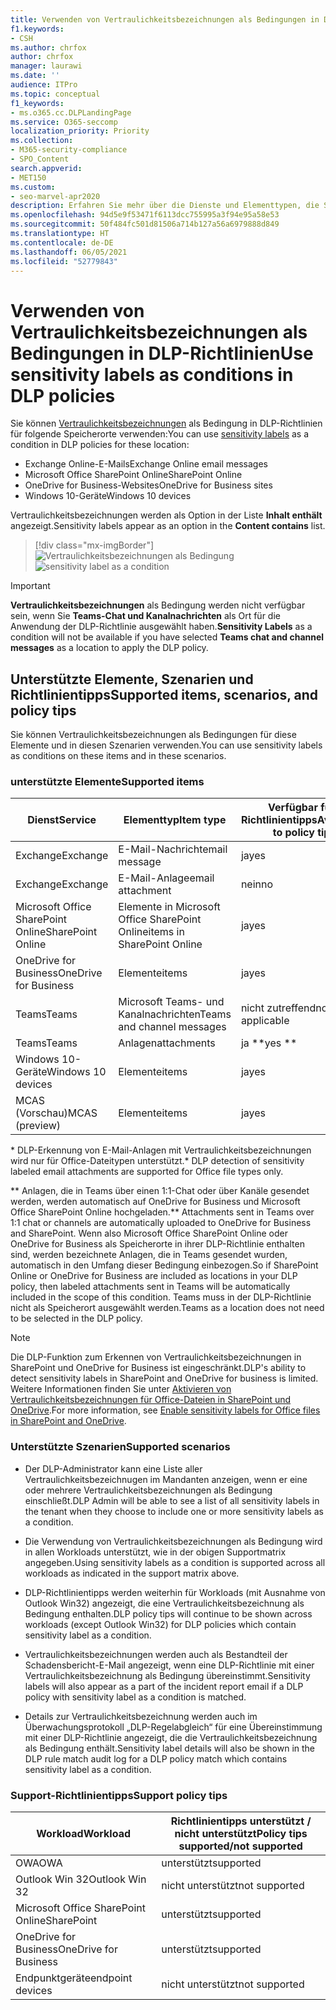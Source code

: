```yaml
---
title: Verwenden von Vertraulichkeitsbezeichnungen als Bedingungen in DLP-Richtlinien
f1.keywords:
- CSH
ms.author: chrfox
author: chrfox
manager: laurawi
ms.date: ''
audience: ITPro
ms.topic: conceptual
f1_keywords:
- ms.o365.cc.DLPLandingPage
ms.service: O365-seccomp
localization_priority: Priority
ms.collection:
- M365-security-compliance
- SPO_Content
search.appverid:
- MET150
ms.custom:
- seo-marvel-apr2020
description: Erfahren Sie mehr über die Dienste und Elementtypen, die Sie mit Vertraulichkeitsbezeichnungen als Bedingungen in DLP-Richtlinien verwenden können.
ms.openlocfilehash: 94d5e9f53471f6113dcc755995a3f94e95a58e53
ms.sourcegitcommit: 50f484fc501d81506a714b127a56a6979888d849
ms.translationtype: HT
ms.contentlocale: de-DE
ms.lasthandoff: 06/05/2021
ms.locfileid: "52779843"
---
```

# <a name="use-sensitivity-labels-as-conditions-in-dlp-policies"></a><span data-ttu-id="69dd5-103">Verwenden von Vertraulichkeitsbezeichnungen als Bedingungen in DLP-Richtlinien</span><span class="sxs-lookup"><span data-stu-id="69dd5-103">Use sensitivity labels as conditions in DLP policies</span></span>

<span data-ttu-id="69dd5-104">Sie können [Vertraulichkeitsbezeichnungen](sensitivity-labels.md) als Bedingung in DLP-Richtlinien für folgende Speicherorte verwenden:</span><span class="sxs-lookup"><span data-stu-id="69dd5-104">You can use [sensitivity labels](sensitivity-labels.md) as a condition in DLP policies for these location:</span></span>

- <span data-ttu-id="69dd5-105">Exchange Online-E-Mails</span><span class="sxs-lookup"><span data-stu-id="69dd5-105">Exchange Online email messages</span></span>
- <span data-ttu-id="69dd5-106">Microsoft Office SharePoint Online</span><span class="sxs-lookup"><span data-stu-id="69dd5-106">SharePoint Online</span></span>
- <span data-ttu-id="69dd5-107">OneDrive for Business-Websites</span><span class="sxs-lookup"><span data-stu-id="69dd5-107">OneDrive for Business sites</span></span>
- <span data-ttu-id="69dd5-108">Windows 10-Geräte</span><span class="sxs-lookup"><span data-stu-id="69dd5-108">Windows 10 devices</span></span>

<span data-ttu-id="69dd5-109">Vertraulichkeitsbezeichnungen werden als Option in der Liste **Inhalt enthält** angezeigt.</span><span class="sxs-lookup"><span data-stu-id="69dd5-109">Sensitivity labels appear as an option in the **Content contains** list.</span></span>

> [!div class="mx-imgBorder"]
> <span data-ttu-id="69dd5-110">![Vertraulichkeitsbezeichnungen als Bedingung](../media/dlp-sensitivity-label-as-a-condition.png)</span><span class="sxs-lookup"><span data-stu-id="69dd5-110">![sensitivity label as a condition](../media/dlp-sensitivity-label-as-a-condition.png)</span></span>

> [!IMPORTANT]
> <span data-ttu-id="69dd5-111">**Vertraulichkeitsbezeichnungen** als Bedingung werden nicht verfügbar sein, wenn Sie **Teams-Chat und Kanalnachrichten** als Ort für die Anwendung der DLP-Richtlinie ausgewählt haben.</span><span class="sxs-lookup"><span data-stu-id="69dd5-111">**Sensitivity Labels** as a condition will not be available if you have selected **Teams chat and channel messages** as a location to apply the DLP policy.</span></span>


## <a name="supported-items-scenarios-and-policy-tips"></a><span data-ttu-id="69dd5-112">Unterstützte Elemente, Szenarien und Richtlinientipps</span><span class="sxs-lookup"><span data-stu-id="69dd5-112">Supported items, scenarios, and policy tips</span></span>

<span data-ttu-id="69dd5-113">Sie können Vertraulichkeitsbezeichnungen als Bedingungen für diese Elemente und in diesen Szenarien verwenden.</span><span class="sxs-lookup"><span data-stu-id="69dd5-113">You can use sensitivity labels as conditions on these items and in these scenarios.</span></span>

### <a name="supported-items"></a><span data-ttu-id="69dd5-114">unterstützte Elemente</span><span class="sxs-lookup"><span data-stu-id="69dd5-114">Supported items</span></span>

|<span data-ttu-id="69dd5-115">Dienst</span><span class="sxs-lookup"><span data-stu-id="69dd5-115">Service</span></span>  |<span data-ttu-id="69dd5-116">Elementtyp</span><span class="sxs-lookup"><span data-stu-id="69dd5-116">Item type</span></span>  |<span data-ttu-id="69dd5-117">Verfügbar für Richtlinientipps</span><span class="sxs-lookup"><span data-stu-id="69dd5-117">Available to policy tip</span></span>  |<span data-ttu-id="69dd5-118">Durchsetzbar</span><span class="sxs-lookup"><span data-stu-id="69dd5-118">Enforceable</span></span>  |
|---------|---------|---------|---------|
|<span data-ttu-id="69dd5-119">Exchange</span><span class="sxs-lookup"><span data-stu-id="69dd5-119">Exchange</span></span>    |<span data-ttu-id="69dd5-120">E-Mail-Nachricht</span><span class="sxs-lookup"><span data-stu-id="69dd5-120">email message</span></span>         |<span data-ttu-id="69dd5-121">ja</span><span class="sxs-lookup"><span data-stu-id="69dd5-121">yes</span></span>         |<span data-ttu-id="69dd5-122">ja</span><span class="sxs-lookup"><span data-stu-id="69dd5-122">yes</span></span>         |
|<span data-ttu-id="69dd5-123">Exchange</span><span class="sxs-lookup"><span data-stu-id="69dd5-123">Exchange</span></span>    |<span data-ttu-id="69dd5-124">E-Mail-Anlage</span><span class="sxs-lookup"><span data-stu-id="69dd5-124">email attachment</span></span>         |<span data-ttu-id="69dd5-125">nein</span><span class="sxs-lookup"><span data-stu-id="69dd5-125">no</span></span>         |<span data-ttu-id="69dd5-126">ja \*</span><span class="sxs-lookup"><span data-stu-id="69dd5-126">yes \*</span></span>         |
|<span data-ttu-id="69dd5-127">Microsoft Office SharePoint Online</span><span class="sxs-lookup"><span data-stu-id="69dd5-127">SharePoint Online</span></span>     |<span data-ttu-id="69dd5-128">Elemente in Microsoft Office SharePoint Online</span><span class="sxs-lookup"><span data-stu-id="69dd5-128">items in SharePoint Online</span></span>         |<span data-ttu-id="69dd5-129">ja</span><span class="sxs-lookup"><span data-stu-id="69dd5-129">yes</span></span>         |<span data-ttu-id="69dd5-130">ja</span><span class="sxs-lookup"><span data-stu-id="69dd5-130">yes</span></span>         |
|<span data-ttu-id="69dd5-131">OneDrive for Business</span><span class="sxs-lookup"><span data-stu-id="69dd5-131">OneDrive for Business</span></span>     |<span data-ttu-id="69dd5-132">Elemente</span><span class="sxs-lookup"><span data-stu-id="69dd5-132">items</span></span>         |<span data-ttu-id="69dd5-133">ja</span><span class="sxs-lookup"><span data-stu-id="69dd5-133">yes</span></span>         |<span data-ttu-id="69dd5-134">ja</span><span class="sxs-lookup"><span data-stu-id="69dd5-134">yes</span></span>         |
|<span data-ttu-id="69dd5-135">Teams</span><span class="sxs-lookup"><span data-stu-id="69dd5-135">Teams</span></span>     |<span data-ttu-id="69dd5-136">Microsoft Teams- und Kanalnachrichten</span><span class="sxs-lookup"><span data-stu-id="69dd5-136">Teams and channel messages</span></span>         |<span data-ttu-id="69dd5-137">nicht zutreffend</span><span class="sxs-lookup"><span data-stu-id="69dd5-137">not applicable</span></span>         |<span data-ttu-id="69dd5-138">nicht zutreffend</span><span class="sxs-lookup"><span data-stu-id="69dd5-138">not applicable</span></span>         |
|<span data-ttu-id="69dd5-139">Teams</span><span class="sxs-lookup"><span data-stu-id="69dd5-139">Teams</span></span>     |<span data-ttu-id="69dd5-140">Anlagen</span><span class="sxs-lookup"><span data-stu-id="69dd5-140">attachments</span></span>         |<span data-ttu-id="69dd5-141">ja \*\*</span><span class="sxs-lookup"><span data-stu-id="69dd5-141">yes \*\*</span></span>         |<span data-ttu-id="69dd5-142">ja \*\*</span><span class="sxs-lookup"><span data-stu-id="69dd5-142">yes \*\*</span></span>         |
|<span data-ttu-id="69dd5-143">Windows 10-Geräte</span><span class="sxs-lookup"><span data-stu-id="69dd5-143">Windows 10 devices</span></span>     |<span data-ttu-id="69dd5-144">Elemente</span><span class="sxs-lookup"><span data-stu-id="69dd5-144">items</span></span>         |<span data-ttu-id="69dd5-145">ja</span><span class="sxs-lookup"><span data-stu-id="69dd5-145">yes</span></span>         |<span data-ttu-id="69dd5-146">ja</span><span class="sxs-lookup"><span data-stu-id="69dd5-146">yes</span></span>         |
|<span data-ttu-id="69dd5-147">MCAS (Vorschau)</span><span class="sxs-lookup"><span data-stu-id="69dd5-147">MCAS (preview)</span></span> |<span data-ttu-id="69dd5-148">Elemente</span><span class="sxs-lookup"><span data-stu-id="69dd5-148">items</span></span>         |<span data-ttu-id="69dd5-149">ja</span><span class="sxs-lookup"><span data-stu-id="69dd5-149">yes</span></span>         |<span data-ttu-id="69dd5-150">ja</span><span class="sxs-lookup"><span data-stu-id="69dd5-150">yes</span></span>         |

<span data-ttu-id="69dd5-151">\* DLP-Erkennung von E-Mail-Anlagen mit Vertraulichkeitsbezeichnungen wird nur für Office-Dateitypen unterstützt.</span><span class="sxs-lookup"><span data-stu-id="69dd5-151">\* DLP detection of sensitivity labeled email attachments are supported for Office file types only.</span></span>

<span data-ttu-id="69dd5-152">\*\* Anlagen, die in Teams über einen 1:1-Chat oder über Kanäle gesendet werden, werden automatisch auf OneDrive for Business und Microsoft Office SharePoint Online hochgeladen.</span><span class="sxs-lookup"><span data-stu-id="69dd5-152">\*\* Attachments sent in Teams over 1:1 chat or channels are automatically uploaded to OneDrive for Business and SharePoint.</span></span> <span data-ttu-id="69dd5-153">Wenn also Microsoft Office SharePoint Online oder OneDrive for Business als Speicherorte in ihrer DLP-Richtlinie enthalten sind, werden bezeichnete Anlagen, die in Teams gesendet wurden, automatisch in den Umfang dieser Bedingung einbezogen.</span><span class="sxs-lookup"><span data-stu-id="69dd5-153">So if SharePoint Online or OneDrive for Business are included as locations in your DLP policy, then labeled attachments sent in Teams will be automatically included in the scope of this condition.</span></span> <span data-ttu-id="69dd5-154">Teams muss in der DLP-Richtlinie nicht als Speicherort ausgewählt werden.</span><span class="sxs-lookup"><span data-stu-id="69dd5-154">Teams as a location does not need to be selected in the DLP policy.</span></span>

> [!NOTE]
> <span data-ttu-id="69dd5-155">Die DLP-Funktion zum Erkennen von Vertraulichkeitsbezeichnungen in SharePoint und OneDrive for Business ist eingeschränkt.</span><span class="sxs-lookup"><span data-stu-id="69dd5-155">DLP's ability to detect sensitivity labels in SharePoint and OneDrive for business is limited.</span></span> <span data-ttu-id="69dd5-156">Weitere Informationen finden Sie unter [Aktivieren von Vertraulichkeitsbezeichnungen für Office-Dateien in SharePoint und OneDrive](sensitivity-labels-sharepoint-onedrive-files.md#limitations).</span><span class="sxs-lookup"><span data-stu-id="69dd5-156">For more information, see [Enable sensitivity labels for Office files in SharePoint and OneDrive](sensitivity-labels-sharepoint-onedrive-files.md#limitations).</span></span>

### <a name="supported-scenarios"></a><span data-ttu-id="69dd5-157">Unterstützte Szenarien</span><span class="sxs-lookup"><span data-stu-id="69dd5-157">Supported scenarios</span></span>

- <span data-ttu-id="69dd5-158">Der DLP-Administrator kann eine Liste aller Vertraulichkeitsbezeichnugen im Mandanten anzeigen, wenn er eine oder mehrere Vertraulichkeitsbezeichnungen als Bedingung einschließt.</span><span class="sxs-lookup"><span data-stu-id="69dd5-158">DLP Admin will be able to see a list of all sensitivity labels in the tenant when they choose to include one or more sensitivity labels as a condition.</span></span>

- <span data-ttu-id="69dd5-159">Die Verwendung von Vertraulichkeitsbezeichnungen als Bedingung wird in allen Workloads unterstützt, wie in der obigen Supportmatrix angegeben.</span><span class="sxs-lookup"><span data-stu-id="69dd5-159">Using sensitivity labels as a condition is supported across all workloads as indicated in the support matrix above.</span></span>

- <span data-ttu-id="69dd5-160">DLP-Richtlinientipps werden weiterhin für Workloads (mit Ausnahme von Outlook Win32) angezeigt, die eine Vertraulichkeitsbezeichnung als Bedingung enthalten.</span><span class="sxs-lookup"><span data-stu-id="69dd5-160">DLP policy tips will continue to be shown across workloads (except Outlook Win32) for DLP policies which contain sensitivity label as a condition.</span></span>

- <span data-ttu-id="69dd5-161">Vertraulichkeitsbezeichnungen werden auch als Bestandteil der Schadensbericht-E-Mail angezeigt, wenn eine DLP-Richtlinie mit einer Vertraulichkeitsbezeichnung als Bedingung übereinstimmt.</span><span class="sxs-lookup"><span data-stu-id="69dd5-161">Sensitivity labels will also appear as a part of the incident report email if a DLP policy with sensitivity label as a condition is matched.</span></span>

- <span data-ttu-id="69dd5-162">Details zur Vertraulichkeitsbezeichnung werden auch im Überwachungsprotokoll „DLP-Regelabgleich“ für eine Übereinstimmung mit einer DLP-Richtlinie angezeigt, die die Vertraulichkeitsbezeichnung als Bedingung enthält.</span><span class="sxs-lookup"><span data-stu-id="69dd5-162">Sensitivity label details will also be shown in the DLP rule match audit log for a DLP policy match which contains sensitivity label as a condition.</span></span>


### <a name="support-policy-tips"></a><span data-ttu-id="69dd5-163">Support-Richtlinientipps</span><span class="sxs-lookup"><span data-stu-id="69dd5-163">Support policy tips</span></span>


|<span data-ttu-id="69dd5-164">Workload</span><span class="sxs-lookup"><span data-stu-id="69dd5-164">Workload</span></span>  |<span data-ttu-id="69dd5-165">Richtlinientipps unterstützt / nicht unterstützt</span><span class="sxs-lookup"><span data-stu-id="69dd5-165">Policy tips supported/not supported</span></span>  |
|---------|---------|
|<span data-ttu-id="69dd5-166">OWA</span><span class="sxs-lookup"><span data-stu-id="69dd5-166">OWA</span></span> |    <span data-ttu-id="69dd5-167">unterstützt</span><span class="sxs-lookup"><span data-stu-id="69dd5-167">supported</span></span>     |
|<span data-ttu-id="69dd5-168">Outlook Win 32</span><span class="sxs-lookup"><span data-stu-id="69dd5-168">Outlook Win 32</span></span>    |  <span data-ttu-id="69dd5-169">nicht unterstützt</span><span class="sxs-lookup"><span data-stu-id="69dd5-169">not supported</span></span>       |
|<span data-ttu-id="69dd5-170">Microsoft Office SharePoint Online</span><span class="sxs-lookup"><span data-stu-id="69dd5-170">SharePoint</span></span>   |   <span data-ttu-id="69dd5-171">unterstützt</span><span class="sxs-lookup"><span data-stu-id="69dd5-171">supported</span></span>      |
|<span data-ttu-id="69dd5-172">OneDrive for Business</span><span class="sxs-lookup"><span data-stu-id="69dd5-172">OneDrive for Business</span></span>    |    <span data-ttu-id="69dd5-173">unterstützt</span><span class="sxs-lookup"><span data-stu-id="69dd5-173">supported</span></span>     |
|<span data-ttu-id="69dd5-174">Endpunktgeräte</span><span class="sxs-lookup"><span data-stu-id="69dd5-174">endpoint devices</span></span>   |  <span data-ttu-id="69dd5-175">nicht unterstützt</span><span class="sxs-lookup"><span data-stu-id="69dd5-175">not supported</span></span>       |
